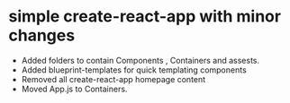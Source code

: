 # simple create-react-app with minor changes

- Added folders to contain Components , Containers and assests.
- Added blueprint-templates for quick templating components
- Removed all create-react-app homepage content
- Moved App.js to Containers.
